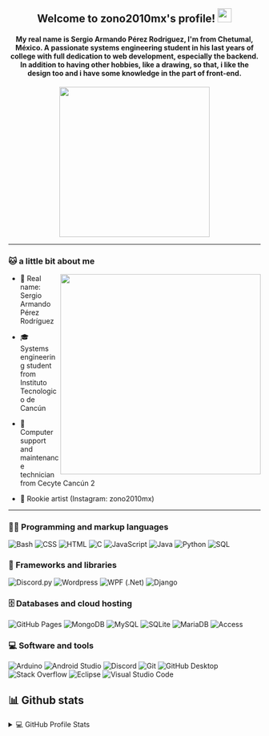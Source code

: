 <div align="center">
  <h2 align="center">
    Welcome to zono2010mx's profile!
    <img src="https://media.giphy.com/media/hvRJCLFzcasrR4ia7z/giphy.gif" width="28">
  </h2>
  <h4>My real name is Sergio Armando Pérez Rodriguez, I'm from Chetumal, México. A passionate systems engineering student in his last years of college with full dedication to web development, especially the backend. In addition to having other hobbies, like a drawing, so that, i like the design too and i have some knowledge in the part of front-end.</h4>
  <img src="https://media.tenor.com/tHGomflMSuIAAAAd/cat-computer.gif" width="300">  
</div>  

- - -

### 🐱 a little bit about me

<div>
  
  <img align="right" src="https://images-wixmp-ed30a86b8c4ca887773594c2.wixmp.com/f/38dafdb6-7774-433f-8fd6-030a981aa041/dfglndt-26b8ce22-2a5e-4fcc-aa10-f4c982e8bb8d.png/v1/fill/w_894,h_894,q_70,strp/catcowboyzmx_by_zono2010_dfglndt-pre.jpg?token=eyJ0eXAiOiJKV1QiLCJhbGciOiJIUzI1NiJ9.eyJzdWIiOiJ1cm46YXBwOjdlMGQxODg5ODIyNjQzNzNhNWYwZDQxNWVhMGQyNmUwIiwiaXNzIjoidXJuOmFwcDo3ZTBkMTg4OTgyMjY0MzczYTVmMGQ0MTVlYTBkMjZlMCIsIm9iaiI6W1t7ImhlaWdodCI6Ijw9MTI4MCIsInBhdGgiOiJcL2ZcLzM4ZGFmZGI2LTc3NzQtNDMzZi04ZmQ2LTAzMGE5ODFhYTA0MVwvZGZnbG5kdC0yNmI4Y2UyMi0yYTVlLTRmY2MtYWExMC1mNGM5ODJlOGJiOGQucG5nIiwid2lkdGgiOiI8PTEyODAifV1dLCJhdWQiOlsidXJuOnNlcnZpY2U6aW1hZ2Uub3BlcmF0aW9ucyJdfQ.jiQrk5QUgTym9rM8YX8bs32YhXQgZFJg9OltkzXb8wA" width="400" height="400">
  
  - 🤵 Real name: Sergio Armando Pérez Rodríguez
 
  - 🎓 Systems engineering student from Instituto Tecnologico de Cancún
  
  - 🏫 Computer support and maintenance technician from Cecyte Cancún 2
  
  - 🎨 Rookie artist (Instagram: zono2010mx)
  
</div>

- - -

<!-- https://dev.to/envoy_/150-badges-for-github-pnk#database -->

### 👨‍💻 Programming and markup languages

<p>
    <img alt="Bash" src="https://img.shields.io/badge/Bash-121011.svg?logo=gnu-bash&logoColor=white">
    <img alt="CSS" src="https://img.shields.io/badge/CSS-1572B6.svg?logo=css3&logoColor=white">
    <img alt="HTML" src="https://img.shields.io/badge/HTML-E34F26.svg?logo=html5&logoColor=white">
    <img alt="C" src="https://custom-icon-badges.demolab.com/badge/C-03599C.svg?logo=c-in-hexagon&logoColor=white">
    <img alt="JavaScript" src="https://img.shields.io/badge/JavaScript-F7DF1E.svg?logo=javascript&logoColor=black">
    <img alt="Java" src="https://custom-icon-badges.demolab.com/badge/Java-007396.svg?logo=java&logoColor=white">
    <img alt="Python" src="https://img.shields.io/badge/Python-14354C.svg?logo=python&logoColor=white">
    <img alt="SQL" src="https://custom-icon-badges.demolab.com/badge/SQL-025E8C.svg?logo=database&logoColor=white">
</p>

### 🧰 Frameworks and libraries

<p>
    <img alt="Discord.py" src="https://custom-icon-badges.demolab.com/badge/Discord.py-0d1620.svg?logo=dpy">
    <img alt="Wordpress" src="https://img.shields.io/badge/Wordpress-21759B?logo=wordpress&logoColor=white">
    <img alt="WPF (.Net)" src="https://img.shields.io/badge/WPF-5C2D91?logo=.net&logoColor=white">
    <img alt="Django" src="https://img.shields.io/badge/Django-092E20?logo=django&logoColor=white">
</p>

### 🗄️ Databases and cloud hosting

<p>
    <img alt="GitHub Pages" src="https://img.shields.io/badge/GitHub%20Pages-327FC7.svg?logo=github&logoColor=white">
    <img alt="MongoDB" src ="https://img.shields.io/badge/MongoDB-4ea94b.svg?logo=mongodb&logoColor=white">
    <img alt="MySQL" src="https://img.shields.io/badge/MySQL-00f.svg?logo=mysql&logoColor=white">
    <img alt="SQLite" src ="https://img.shields.io/badge/SQLite-07405e.svg?logo=sqlite&logoColor=white">
    <img alt="MariaDB" src ="https://img.shields.io/badge/MariaDB-003545.svg?logo=mariadb&logoColor=white">
    <img alt="Access" src ="https://img.shields.io/badge/Microsoft_Access-A4373A.svg?logo=microsoft-access&logoColor=white">
</p>

### 💻 Software and tools

<p>
    <img alt="Arduino" src="https://img.shields.io/badge/-Arduino-00979D?logo=Arduino&logoColor=white">
    <img alt="Android Studio" src="https://img.shields.io/badge/Android%20Studio-008678.svg?logo=android-studio&logoColor=white">
    <img alt="Discord" src="https://img.shields.io/badge/-Discord-5865F2.svg?logo=discord&logoColor=white">
    <img alt="Git" src="https://img.shields.io/badge/Git-F05033.svg?logo=git&logoColor=white">
    <img alt="GitHub Desktop" src="https://img.shields.io/badge/GitHub%20Desktop-8034A9.svg?logo=github&logoColor=white">
    <img alt="Stack Overflow" src="https://img.shields.io/badge/-Stack%20Overflow-FE7A16?logo=stack-overflow&logoColor=white">
    <img alt="Eclipse" src="https://img.shields.io/badge/Eclipse-2C2255.svg?logo=eclipse&logoColor=white">
    <img alt="Visual Studio Code" src="https://img.shields.io/badge/Visual%20Studio%20Code-0078d7.svg?logo=visual-studio-code&logoColor=white">
</p>

<!-- https://github.com/anuraghazra/github-readme-stats -->

## 📊 Github stats

<details> 
  <summary>💻 GitHub Profile Stats</summary>
  <br/>
  
  [![GitHub Streak](https://streak-stats.demolab.com?user=zono2010mx&theme=algolia)](https://git.io/streak-stats)
  
  ![zono2010's GitHub stats](https://github-readme-stats.vercel.app/api?username=zono2010mx&show_icons=true&theme=tokyonight)

  [![Top Langs](https://github-readme-stats.vercel.app/api/top-langs/?username=zono2010mx&layout=compact)](https://github.com/anuraghazra/github-readme-stats)
  
</details>
  

<!--
**zono2010mx/zono2010mx** is a ✨ _special_ ✨ repository because its `README.md` (this file) appears on your GitHub profile.

Here are some ideas to get you started:

- 🔭 I’m currently working on ...
- 🌱 I’m currently learning ...
- 👯 I’m looking to collaborate on ...
- 🤔 I’m looking for help with ...
- 💬 Ask me about ...
- 📫 How to reach me: ...
- 😄 Pronouns: ...
- ⚡ Fun fact: ...
-->
